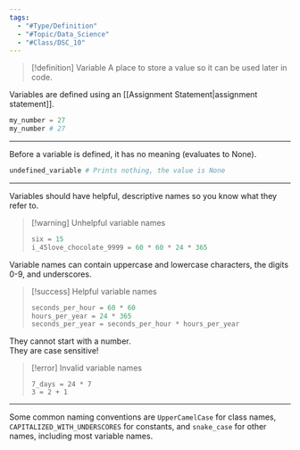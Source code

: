```yaml
---
tags:
  - "#Type/Definition"
  - "#Topic/Data_Science"
  - "#Class/DSC_10"
---
```


> [!definition] Variable
> A place to store a value so it can be used later in code.

Variables are defined using an [[Assignment Statement|assignment statement]].

```Python
my_number = 27
my_number # 27
```

---

Before a variable is defined, it has no meaning (evaluates to None).

```Python
undefined_variable # Prints nothing, the value is None
```

---

Variables should have helpful, descriptive names so you know what they refer to.  
> [!warning] Unhelpful variable names
> ```Python
> six = 15
> i_45love_chocolate_9999 = 60 * 60 * 24 * 365
> ```

Variable names can contain uppercase and lowercase characters, the digits 0-9, and underscores.  
> [!success] Helpful variable names
> ```Python
> seconds_per_hour = 60 * 60
> hours_per_year = 24 * 365
> seconds_per_year = seconds_per_hour * hours_per_year
> ```

They cannot start with a number.  
They are case sensitive!  
> [!error] Invalid variable names
> ```
> 7_days = 24 * 7
> 3 = 2 + 1
> ```

---

Some common naming conventions are `UpperCamelCase` for class names, `CAPITALIZED_WITH_UNDERSCORES` for constants, and `snake_case` for other names, including most variable names.